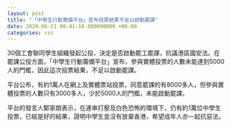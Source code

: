 ```yaml
---
layout: post
title: "「中學生行動籌備平台」宣布投票結果不足以啟動罷課"
date: 2020-06-21 00:41:18.000000000 +08:00
categories: rss
---
```


30個工會聯同學生組織發起公投，決定是否啟動罷工罷課，抗議港區國安法。在罷課公投方面，「中學生行動籌備平台」宣布，參與實體投票的人數未能達到5000人的門檻，因此這次投票結果，不足以啟動罷課。

平台公布，有約1萬人在網上及實體票站投票，同意罷課的有8000多人，但參與實體投票的人數只有3000多人，少於5000人的門檻，未能啟動罷課。

平台的發言人鄭家朗表示，在連串打壓及白色恐怖的環境下，仍有約1萬位中學生投票，已經是好的結果，證明中學生並沒有放棄香港，希望成年人亦一起抗惡法。
